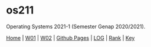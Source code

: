 # os211
Operating Systems 2021-1 (Semester Genap 2020/2021).

[Home](https://ranianhanami.github.io/os211/) | [W01](https://ranianhanami.github.io/os211/W01/) | [W02](https://ranianhanami.github.io/os211/W02/) | [Github Pages](https://github.com/ranianhanami/os211) | [LOG](https://github.com/ranianhanami/os211/blob/master/TXT/mylog.txt) | [Rank](TXT/myrank.txt) | [Key](TXT/mypubkey.txt)
